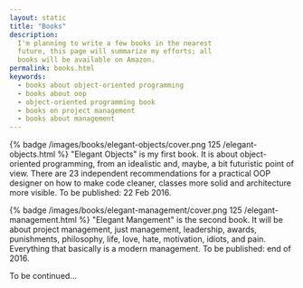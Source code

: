 ```yaml
---
layout: static
title: "Books"
description:
  I'm planning to write a few books in the nearest
  future, this page will summarize my efforts; all
  books will be available on Amazon.
permalink: books.html
keywords:
  - books about object-oriented programming
  - books about oop
  - object-oriented programming book
  - books on project management
  - books about management
---
```


{% badge /images/books/elegant-objects/cover.png 125 /elegant-objects.html %}
"Elegant Objects" is my first book. It is about object-oriented
programming, from an idealistic and, maybe, a bit futuristic
point of view. There are 23 independent recommendations for
a practical OOP designer on how to make code cleaner, classes
more solid and architecture more visible.
To be published: 22 Feb 2016.

{% badge /images/books/elegant-management/cover.png 125 /elegant-management.html %}
"Elegant Mangement" is the second book. It will be about project
management, just management, leadership, awards, punishments,
philosophy, life, love, hate, motivation, idiots, and pain. Everything
that basically is a modern management.
To be published: end of 2016.

To be continued...
